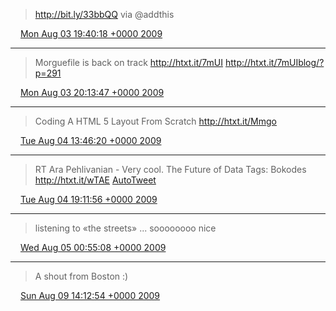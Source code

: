 > http://bit.ly/33bbQQ via @addthis

<img src="/media/tweet.ico" width="12" /> [Mon Aug 03 19:40:18 +0000 2009](https://twitter.com/eduplessis/status/3109969871)

----

> Morguefile is back on track http://htxt.it/7mUI http://htxt.it/7mUIblog/?p=291

<img src="/media/tweet.ico" width="12" /> [Mon Aug 03 20:13:47 +0000 2009](https://twitter.com/eduplessis/status/3110507889)

----

> Coding A HTML 5 Layout From Scratch http://htxt.it/Mmgo

<img src="/media/tweet.ico" width="12" /> [Tue Aug 04 13:46:20 +0000 2009](https://twitter.com/eduplessis/status/3124314508)

----

> RT Ara Pehlivanian - Very cool. The Future of Data Tags: Bokodes http://htxt.it/wTAE [AutoTweet](expand)

<img src="/media/tweet.ico" width="12" /> [Tue Aug 04 19:11:56 +0000 2009](https://twitter.com/eduplessis/status/3129821661)

----

> listening to «the streets» ... soooooooo nice

<img src="/media/tweet.ico" width="12" /> [Wed Aug 05 00:55:08 +0000 2009](https://twitter.com/eduplessis/status/3135636348)

----

> A shout from Boston :)

<img src="/media/tweet.ico" width="12" /> [Sun Aug 09 14:12:54 +0000 2009](https://twitter.com/eduplessis/status/3207859133)